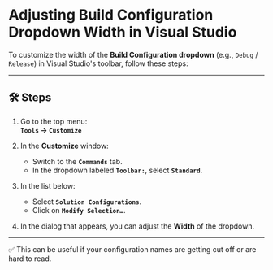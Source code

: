 # Adjusting Build Configuration Dropdown Width in Visual Studio

To customize the width of the **Build Configuration dropdown** (e.g., `Debug` / `Release`) in Visual Studio's toolbar, follow these steps:

---

## 🛠 Steps

1. Go to the top menu:  
   **`Tools` → `Customize`**

2. In the **Customize** window:
   - Switch to the **`Commands`** tab.
   - In the dropdown labeled **`Toolbar:`**, select **`Standard`**.

3. In the list below:
   - Select **`Solution Configurations`**.
   - Click on **`Modify Selection…`**.

4. In the dialog that appears, you can adjust the **Width** of the dropdown.

---

✅ This can be useful if your configuration names are getting cut off or are hard to read.

